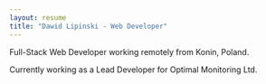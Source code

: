 ```yaml
---
layout: resume
title: "Dawid Lipinski - Web Developer"
---
```

Full-Stack Web Developer working remotely from Konin, Poland.

Currently working as a Lead Developer for Optimal Monitoring Ltd.
